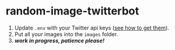 # random-image-twitterbot

1. Update `.env` with your Twitter api keys ([see how to get them](https://botwiki.org/tutorials/how-to-create-a-twitter-app/)).
2. Put all your images into the `images` folder.
3. ***work in progress, patience please!***